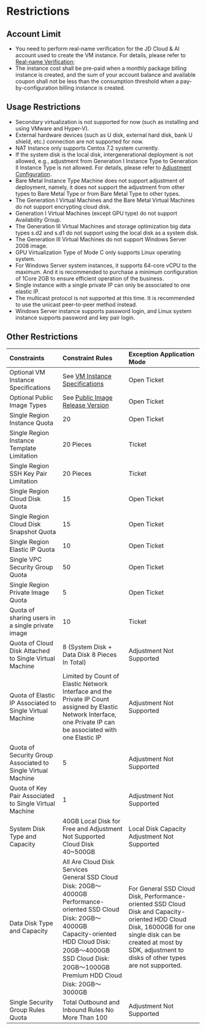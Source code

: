 # Restrictions

## Account Limit
* You need to perform real-name verification for the JD Cloud & AI account used to create the VM instance. For details, please refer to [Real-name Verification](https://docs.jdcloud.com/en/real-name-verification/introduction);
* The instance cost shall be pre-paid when a monthly package billing instance is created, and the sum of your account balance and available coupon shall not be less than the consumption threshold when a pay-by-configuration billing instance is created.

## Usage Restrictions
* Secondary virtualization is not supported for now (such as installing and using VMware and Hyper-V).
* External hardware devices (such as U disk, external hard disk, bank U shield, etc.) connection are not supported for now.
* NAT Instance only supports Centos 7.2 system currently.
* If the system disk is the local disk, intergenerational deployment is not allowed, e.g., adjustment from Generation I Instance Type to Generation II Instance Type is not allowed. For details, please refer to [Adjustment Configuration](http://docs.jdcloud.com/en/virtual-machines/resize-instance).
* Bare Metal Instance Type Machine does not support adjustment of deployment, namely, it does not support the adjustment from other types to Bare Metal Type or from Bare Metal Type to other types.
* The Generation I Virtual Machines and the Bare Metal Virtual Machines do not support encrypting cloud disk.
* Generation I Virtual Machines (except GPU type) do not support Availability Group.
* The Generation III Virtual Machines and storage optimization big data types s.d2 and s.d1 do not support using the local disk as a system disk.
* The Generation III Virtual Machines do not support Windows Server 2008 image.
* GPU Virtualization Type of Mode C only supports Linux operating system.
* For Windows Server system instances, it supports 64-core vCPU to the maximum. And it is recommended to purchase a minimum configuration of 1Core 2GB to ensure efficient operation of the business.
* Single instance with a single private IP can only be associated to one elastic IP.
* The multicast protocol is not supported at this time. It is recommended to use the unicast peer-to-peer method instead.
* Windows Server instance supports password login, and Linux system instance supports password and key pair login.

## Other Restrictions
Constraints   |Constraint Rules|Exception Application Mode   
:------- |:---|:---     
Optional VM Instance Specifications|See [VM Instance Specifications](https://docs.jdcloud.com/en/virtual-machines/instance-type-family)|Open Ticket 
Optional Public Image Types|See [Public Image Release Version](https://docs.jdcloud.com/en/virtual-machines/image-type)|Open Ticket         
Single Region Instance Quota|20|Open Ticket
Single Region Instance Template Limitation|20 Pieces|Ticket 
Single Region SSH Key Pair Limitation|20 Pieces|Ticket     
Single Region Cloud Disk Quota|15|Open Ticket       
Single Region Cloud Disk Snapshot Quota|15|Open Ticket   
Single Region Elastic IP Quota|10|Open Ticket
Single VPC Security Group Quota|50|Open Ticket  
Single Region Private Image Quota|5|Open Ticket  
Quota of sharing users in a single private image|10|Ticket
Quota of Cloud Disk Attached to Single Virtual Machine|8 (System Disk + Data Disk 8 Pieces In Total)|Adjustment Not Supported       
Quota of Elastic IP Associated to Single Virtual Machine |Limited by Count of Elastic Network Interface and the Private IP Count assigned by Elastic Network Interface, one Private IP can be associated with one Elastic IP|Adjustment Not Supported        
Quota of Security Group Associated to Single Virtual Machine|5|Adjustment Not Supported    
Quota of Key Pair Associated to Single Virtual Machine|1|Adjustment Not Supported     
System Disk Type and Capacity|40GB Local Disk for Free and Adjustment Not Supported<br>Cloud Disk 40~500GB|Local Disk Capacity Adjustment Not Supported   
Data Disk Type and Capacity|All Are Cloud Disk Services<br>General SSD Cloud Disk: 20GB～4000GB<br>Performance-oriented SSD Cloud Disk: 20GB～4000GB<br>Capacity-oriented HDD Cloud Disk: 20GB～4000GB<br>SSD Cloud Disk: 20GB～1000GB<br>Premium HDD Cloud Disk: 20GB～3000GB |For General SSD Cloud Disk, Performance-oriented SSD Cloud Disk and Capacity-oriented HDD Cloud Disk, 16000GB for one single disk can be created at most by SDK, adjustment to disks of other types are not supported.            
Single Security Group Rules Quota|Total Outbound and Inbound Rules No More Than 100|Adjustment Not Supported    


